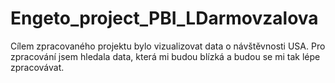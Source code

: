 # Engeto_project_PBI_LDarmovzalova

Cílem zpracovaného projektu bylo vizualizovat data o návštěvnosti USA. Pro zpracování jsem hledala data, která mi budou blízká a budou se mi tak lépe zpracovávat.

